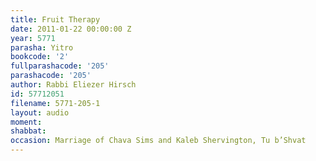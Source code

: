 ```yaml
---
title: Fruit Therapy
date: 2011-01-22 00:00:00 Z
year: 5771
parasha: Yitro
bookcode: '2'
fullparashacode: '205'
parashacode: '205'
author: Rabbi Eliezer Hirsch
id: 57712051
filename: 5771-205-1
layout: audio
moment: 
shabbat: 
occasion: Marriage of Chava Sims and Kaleb Shervington, Tu b’Shvat
---
```


